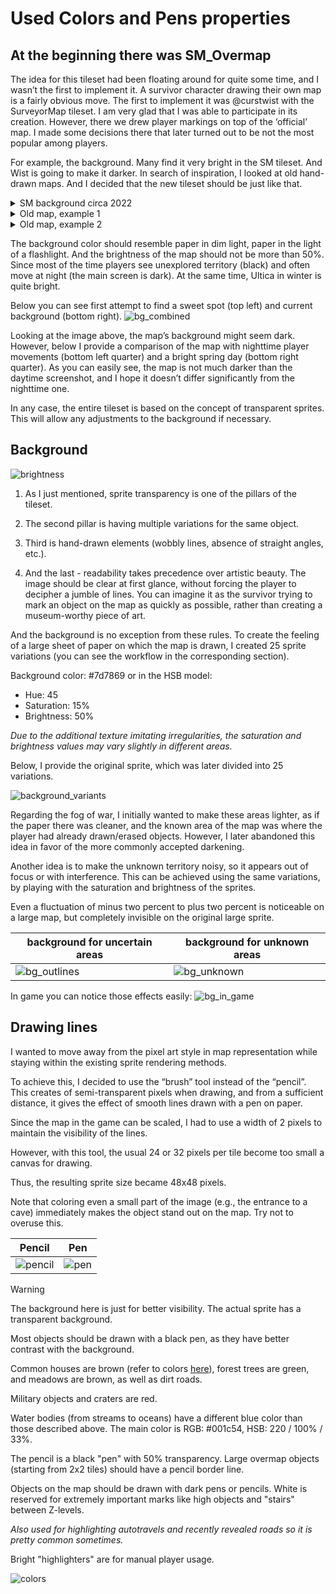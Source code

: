 # Used Colors and Pens properties

## At the beginning there was SM_Overmap

The idea for this tileset had been floating around for quite some time, and I wasn’t the first to implement it. A survivor character drawing their own map is a fairly obvious move. The first to implement it was @curstwist with the SurveyorMap tileset. I am very glad that I was able to participate in its creation. However, there we drew player markings on top of the ‘official’ map. I made some decisions there that later turned out to be not the most popular among players.

For example, the background. Many find it very bright in the SM tileset. And Wist is going to make it darker. In search of inspiration, I looked at old hand-drawn maps. And I decided that the new tileset should be just like that.

<details>
   <summary>SM background circa 2022</summary>

![2022 SurveryorMap screenshot](./images/SM_example.png)

</details>

<details>
   <summary>Old map, example 1</summary>

![Actual map, 1500-1600](./images/old_map1.png)

</details>

<details>
   <summary>Old map, example 2</summary>

![Actual map, 1800-1900](./images/old_map2.png)

</details>

The background color should resemble paper in dim light, paper in the light of a flashlight. And the brightness of the map should not be more than 50%. Since most of the time players see unexplored territory (black) and often move at night (the main screen is dark). At the same time, Ultica in winter is quite bright.

Below you can see first attempt to find a sweet spot (top left) and current background (bottom right).
![bg_combined](./images/backgrounds.png)

Looking at the image above, the map’s background might seem dark. However, below I provide a comparison of the map with nighttime player movements (bottom left quarter) and a bright spring day (bottom right quarter). As you can easily see, the map is not much darker than the daytime screenshot, and I hope it doesn’t differ significantly from the nighttime one.

In any case, the entire tileset is based on the concept of transparent sprites. This will allow any adjustments to the background if necessary.

## Background

![brightness](./images/brightness_test.png)

1) As I just mentioned, sprite transparency is one of the pillars of the tileset.

2) The second pillar is having multiple variations for the same object.

3) Third is hand-drawn elements (wobbly lines, absence of straight angles, etc.).

4) And the last - readability takes precedence over artistic beauty. The image should be clear at first glance, without forcing the player to decipher a jumble of lines. You can imagine it as the survivor trying to mark an object on the map as quickly as possible, rather than creating a museum-worthy piece of art.

And the background is no exception from these rules. To create the feeling of a large sheet of paper on which the map is drawn, I created 25 sprite variations (you can see the workflow in the corresponding section).

Background color: #7d7869 or in the HSB model:

- Hue: 45
- Saturation: 15%
- Brightness: 50%

*Due to the additional texture imitating irregularities, the saturation and brightness values may vary slightly in different areas.*

Below, I provide the original sprite, which was later divided into 25 variations.

![background_variants](./images/bg_variants.png)

Regarding the fog of war, I initially wanted to make these areas lighter, as if the paper there was cleaner, and the known area of the map was where the player had already drawn/erased objects. However, I later abandoned this idea in favor of the more commonly accepted darkening.

Another idea is to make the unknown territory noisy, so it appears out of focus or with interference. This can be achieved using the same variations, by playing with the saturation and brightness of the sprites.

Even a fluctuation of minus two percent to plus two percent is noticeable on a large map, but completely invisible on the original large sprite.

| background for uncertain areas | background for unknown areas |
|--------------------------------|------------------------------|
| ![bg_outlines](./images/bg_outlines_variants.png) | ![bg_unknown](./images/bg_unknown_variants.png) |

In game you can notice those effects easily:
![bg_in_game](./images/backgrounds_in_game.png)

## Drawing lines

I wanted to move away from the pixel art style in map representation while staying within the existing sprite rendering methods.

To achieve this, I decided to use the “brush” tool instead of the “pencil”. This creates of semi-transparent pixels when drawing, and from a sufficient distance, it gives the effect of smooth lines drawn with a pen on paper.

Since the map in the game can be scaled, I had to use a width of 2 pixels to maintain the visibility of the lines.

However, with this tool, the usual 24 or 32 pixels per tile become too small a canvas for drawing.

Thus, the resulting sprite size became 48x48 pixels.

Note that coloring even a small part of the image (e.g., the entrance to a cave) immediately makes the object stand out on the map. Try not to overuse this.

| Pencil | Pen |
|--------|-----|
| ![pencil](./images/cave_pencil.png) | ![pen](./images/cave_pen.png) |

> [!WARNING]
> The background here is just for better visibility. The actual sprite has a transparent background.

Most objects should be drawn with a black pen, as they have better contrast with the background.

Common houses are brown (refer to colors [here](./fallback.md)), forest trees are green, and meadows are brown, as well as dirt roads.

Military objects and craters are red.

Water bodies (from streams to oceans) have a different blue color than those described above. The main color is RGB: #001c54, HSB: 220 / 100% / 33%.

The pencil is a black "pen" with 50% transparency. Large overmap objects (starting from 2x2 tiles) should have a pencil border line.

Objects on the map should be drawn with dark pens or pencils. White is reserved for extremely important marks like high objects and "stairs" between Z-levels.

*Also used for highlighting autotravels and recently revealed roads so it is pretty common sometimes.*

Bright "highlighters" are for manual player usage.

![colors](./images/colors.png)
